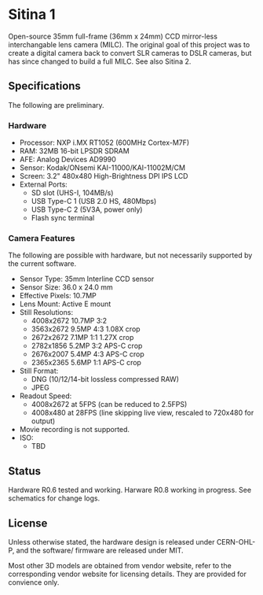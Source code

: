 # Sitina 1

Open-source 35mm full-frame (36mm x 24mm) CCD mirror-less interchangable lens camera (MILC). The original goal of this project was to create a digital camera back to convert SLR cameras to DSLR cameras, but has since changed to build a full MILC. See also Sitina 2.

## Specifications

The following are preliminary.

### Hardware

- Processor: NXP i.MX RT1052 (600MHz Cortex-M7F)
- RAM: 32MB 16-bit LPSDR SDRAM
- AFE: Analog Devices AD9990
- Sensor: Kodak/ONsemi KAI-11000/KAI-11002M/CM
- Screen: 3.2" 480x480 High-Brightness DPI IPS LCD
- External Ports:
  - SD slot (UHS-I, 104MB/s)
  - USB Type-C 1 (USB 2.0 HS, 480Mbps)
  - USB Type-C 2 (5V3A, power only)
  - Flash sync terminal

### Camera Features

The following are possible with hardware, but not necessarily supported by the current software.

- Sensor Type: 35mm Interline CCD sensor
- Sensor Size: 36.0 x 24.0 mm
- Effective Pixels: 10.7MP
- Lens Mount: Active E mount
- Still Resolutions:
  - 4008x2672 10.7MP 3:2
  - 3563x2672 9.5MP 4:3 1.08X crop
  - 2672x2672 7.1MP 1:1 1.27X crop
  - 2782x1856 5.2MP 3:2 APS-C crop
  - 2676x2007 5.4MP 4:3 APS-C crop
  - 2365x2365 5.6MP 1:1 APS-C crop
- Still Format:
  - DNG (10/12/14-bit lossless compressed RAW)
  - JPEG
- Readout Speed:
  - 4008x2672 at 5FPS (can be reduced to 2.5FPS)
  - 4008x480 at 28FPS (line skipping live view, rescaled to 720x480 for output)
- Movie recording is not supported.
- ISO:
  - TBD

## Status

Hardware R0.6 tested and working. Harware R0.8 working in progress. See schematics for change logs.

## License

Unless otherwise stated, the hardware design is released under CERN-OHL-P, and the software/ firmware are released under MIT.

Most other 3D models are obtained from vendor website, refer to the corresponding vendor website for licensing details. They are provided for convience only.